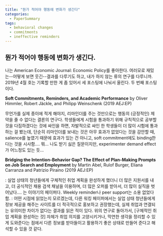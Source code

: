 ```yaml
---
title: "뭔가 적어야 행동에 변화가 생긴다"
categories:
  - PaperSummary
tags:
  - behavioral changes
  - commitments
  - ineffective reminders
---
```


## 뭔가 적어야 행동에 변화가 생긴다. 

나는 American Economic Journal: Economic Policy를 좋아한다. 여러모로 재밌는--어떻게 보면 웃긴--결과를 다루기도 하고, 내가 하지 않는 류의 연구를 다루니까. 2019년 4월 호는 기록할 만한 게 좀 있어서 세 포스팅에 나눠서 올린다. 두 번째 포스팅이다.

**Soft Commitments, Reminders, and Academic Performance**
by Oliver Himmler, Robert Jäckle, and Philipp Weinschenk (2019 AEJ:EP)

무언가를 실제 종이에 적게 해야지, 리마인더를 주는 것만으로는 행동의 (긍정적인) 제약을 줄 수 없다는 결론의 연구다. 학생들에게 시험을 통과하기 위해 규칙적으로 공부할 것을 다짐하겠다는 것에 싸인을 하면, 자발적으로 싸인 한 학생들이 더 많이 시험에 통과하는 걸 봤는데, 단순히 리마인더를 보내는 것은 아무 효과가 없었다는 것을 감안할 때, salience를 높였기 때문에 효과가 있는 건 아니고, soft commitment에도 binding한다는 것을 시사함.... 뭐... 나도 받기 싫은 질문이지만, experimenter demand effect가 어느정도 있는 듯... 

**Bridging the Intention-Behavior Gap? The Effect of Plan-Making Prompts on Job Search and Employment**
by Martin Abel, Rulof Burger, Eliana Carranza and Patrizio Piraino (2019 AEJ:EP)

: 실업 상태의 청년들에게 구체적인 취업 계획을 완성하게 했더니 더 많은 지원서를 내고, 더 공식적인 채용 검색 채널을 이용하며, 더 많은 오퍼를 받아서, 더 많이 실직을 벗어났다.... 는 이야기의 페이퍼다. Weekly reminder나 peer support는 소용 없었다 함.
: 어떤 시점에 읽었는지 모르겠는데, 다른 워킹 페이퍼에서는 실업 상태 청년들에게 정보 제공을 해주는 사이트를 더 적극적으로 홍보하고 권장했는데, 실제 취업과 연결되는 유의미한 차이가 없다는 결과를 읽은 적이 있다. 위의 연구로 돌아가서, \[구체적인 취업 계획을 완성하는 것\] 자체가 취업 의지를 고양시키거나, 막연한 생각을 정리할 수 있게 도와준다는 점에서 다른 정보를 받아들이고 활용하기 좋은 상태로 만들어 준다고 해석할 수 있을 것 같다. 